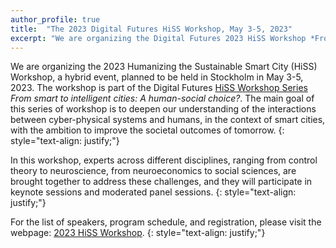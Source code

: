 ```yaml
---
author_profile: true
title:  "The 2023 Digital Futures HiSS Workshop, May 3-5, 2023"
excerpt: "We are organizing the Digital Futures 2023 HiSS Workshop *From smart to intelligent cities: A human-social choice?* at KTH.."
---
```


We are organizing the 2023 Humanizing the Sustainable Smart City (HiSS) Workshop, a hybrid event, planned to be held in Stockholm in May 3-5, 2023.
The workshop is part of the Digital Futures [HiSS Workshop Series](https://www.hiss-digitalfutures.se/workshop-series) *From smart to intelligent cities: A human-social choice?*. The main goal of this series of workshop is to deepen our understanding of the interactions between cyber-physical systems and humans, 
in the context of smart cities, with the ambition to improve the societal outcomes of tomorrow.
{: style="text-align: justify;"}

In this workshop, experts across different disciplines, ranging from control theory to neuroscience, from neuroeconomics to social sciences, are brought together to address these challenges, and they will participate in keynote sessions and moderated panel sessions. 
{: style="text-align: justify;"}

For the list of speakers, program schedule, and registration, please visit the webpage: [2023 HiSS Workshop](https://www.hiss-digitalfutures.se/workshop-series/2023-hiss-workshop).
{: style="text-align: justify;"}
